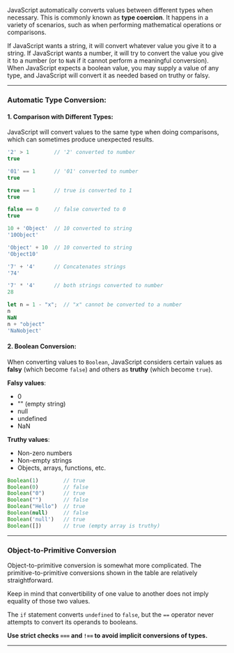 
JavaScript automatically converts values between different types when necessary. This is commonly known as **type coercion**. It happens in a variety of scenarios, such as when performing mathematical operations or comparisons.

If JavaScript wants a string, it will convert whatever value you give it to a string. If JavaScript wants a number, it will try to convert the value you give it to a number (or to `NaN` if it cannot perform a meaningful conversion). When JavaScript expects a boolean value, you may supply a value of any type, and JavaScript will convert it as needed based on truthy or falsy.

---

### Automatic Type Conversion:

#### 1. **Comparison with Different Types**:

JavaScript will convert values to the same type when doing comparisons, which can sometimes produce unexpected results.

```js
'2' > 1        // '2' converted to number
true

'01' == 1      // '01' converted to number  
true

true == 1      // true is converted to 1
true

false == 0     // false converted to 0
true

10 + 'Object'  // 10 converted to string
'10Object'

'Object' + 10  // 10 converted to string
'Object10'

'7' + '4'      // Concatenates strings
'74'

'7' * '4'      // both strings converted to number
28

let n = 1 - "x";  // "x" cannot be converted to a number
n
NaN
n + "object"
'NaNobject'
```

#### 2. **Boolean Conversion**:

When converting values to `Boolean`, JavaScript considers certain values as **falsy** (which become `false`) and others as **truthy** (which become `true`).

**Falsy values**:

- 0
- "" (empty string)
- null
- undefined
- NaN

**Truthy values**:

- Non-zero numbers
- Non-empty strings
- Objects, arrays, functions, etc.

```js
Boolean(1)        // true
Boolean(0)        // false
Boolean("0")      // true
Boolean("")       // false
Boolean("Hello")  // true
Boolean(null)     // false
Boolean('null')   // true
Boolean([])       // true (empty array is truthy)
```

---

### Object-to-Primitive Conversion

Object-to-primitive conversion is somewhat more complicated. The primitive-to-primitive conversions shown in the table are relatively straightforward.

Keep in mind that convertibility of one value to another does not imply equality of those two values.

The `if` statement converts `undefined` to `false`, but the `==` operator never attempts to convert its operands to booleans.

**Use strict checks `===` and `!==` to avoid implicit conversions of types.**

---